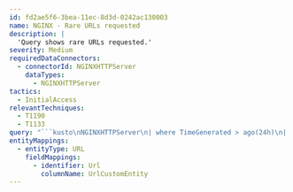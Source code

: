 ```yaml
---
id: fd2ae5f6-3bea-11ec-8d3d-0242ac130003
name: NGINX - Rare URLs requested
description: |
  'Query shows rare URLs requested.'
severity: Medium
requiredDataConnectors:
  - connectorId: NGINXHTTPServer
    dataTypes:
      - NGINXHTTPServer
tactics:
  - InitialAccess
relevantTechniques:
  - T1190
  - T1133
query: "```kusto\nNGINXHTTPServer\n| where TimeGenerated > ago(24h)\n| summarize count() by tostring(UrlOriginal)\n| top 20 by count_ asc \n| extend UrlCustomEntity = UrlOriginal\n```"
entityMappings:
  - entityType: URL
    fieldMappings:
      - identifier: Url
        columnName: UrlCustomEntity
---
```


